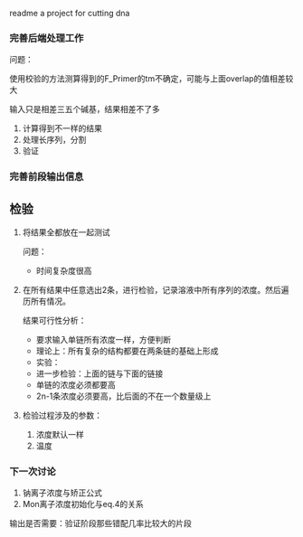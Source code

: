 readme
a project for cutting dna

### 完善后端处理工作
问题： 

使用校验的方法测算得到的F_Primer的tm不确定，可能与上面overlap的值相差较大

输入只是相差三五个碱基，结果相差不了多

1. 计算得到不一样的结果
2. 处理长序列，分割
3. 验证

### 完善前段输出信息



## 检验
1. 将结果全都放在一起测试

    问题：
   * 时间复杂度很高
    
2. 在所有结果中任意选出2条，进行检验，记录溶液中所有序列的浓度。然后遍历所有情况。

    结果可行性分析：
   * 要求输入单链所有浓度一样，方便判断
   * 理论上：所有复杂的结构都要在两条链的基础上形成
   * 实验：
   * 进一步检验：上面的链与下面的链接
   * 单链的浓度必须都要高
   * 2n-1条浓度必须要高，比后面的不在一个数量级上
   
   
   
3. 检验过程涉及的参数：

   1. 浓度默认一样
   2. 温度
   
### 下一次讨论
   1. 钠离子浓度与矫正公式
   2. Mon离子浓度初始化与eq.4的关系

 
输出是否需要：验证阶段那些错配几率比较大的片段
